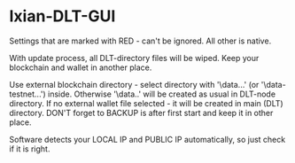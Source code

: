 # Ixian-DLT-GUI

Settings that are marked with RED - can't be ignored. All other is native. 

With update process, all DLT-directory files will be wiped. Keep your blockchain and wallet in another place.

Use external blockchain directory  - select directory with '\data\...' (or '\data-testnet\...') inside. Otherwise '\data\..' will be created as usual in DLT-node directory.
If no external wallet file selected - it will be created in main (DLT) directory. DON'T forget to BACKUP is after first start and keep it in other place.

Software detects your LOCAL IP and PUBLIC IP automatically, so just check if it is right. 
